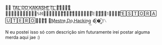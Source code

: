 ֵ᪼ T͜͡A͜͡L͜͡ D͜͡O͜͡ K͜͡A͜͡K͜͡A͜͡S͜͡H͜͡I͜͡ T͜͡L͜͡ ⃕᷍�⃮⃡👑⃨⃨⃔𝕂⃬⃡⃩𝔸⃮𝕂᳙᳒𝔸᪼𝕊ℍ𝕀᳝᳝᳕᳝᳝᳝᷍𝕄⃑᳒᷍𝔸᪶᪽᪽᪵𝕂⃭᩶ⷶ𝔼ℝ⃨⃜⃛⃔⃔👑⸶❄⃔᪼᩶᷍🄴🅂🅃🄾🅁🄰 🅄🅃🄴🅁🄾⃔᪼᩶᷍❄ ⃡M͟e͟s͟t͟r͟e͟.D͟o͟.H͟a͟c͟k͟i͟n͟g᪽͟ 🩸⃟�꙲֚꙰ 〽️



N eu postei isso só com descrição sim futuramente irei postar alguma merda aqui jae :)
